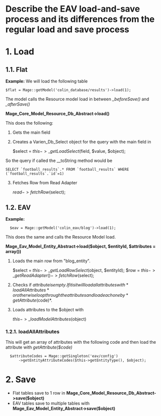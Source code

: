 # Describe the EAV load-and-save process and its differences from the regular load and save process


# 1. Load

## 1.1. Flat

**Example:** We will load the following table

    $flat = Mage::getModel('colin_database/results')->load(1);

The model calls the Resource model load in between *_beforeSave()* and *_afterSave()*

**Mage_Core_Model_Resource_Db_Abstract->load()**

This does the following:

1. Gets the main field
2. Creates a Varien_Db_Select object for the query with the main field in


      $select = $this->\_getLoadSelect($field, $value, $object);

So the query if called the \_\_toString method would be

    SELECT `football_results`.* FROM `football_results` WHERE (`football_results`.`id`=1)

3. Fetches Row from Read Adapter

    $read->fetchRow($select);


## 1.2. EAV


**Example:**

      $eav = Mage::getModel('colin_eav/blog')->load(1);

This does the same and calls the Resource Model load.

**Mage_Eav_Model_Entity_Abstract->load($object, $entityId, $attributes = array())**

1. Loads the main row from "blog_entity".

    $select  = $this->\_getLoadRowSelect($object, $entityId);
    $row     = $this->\_getReadAdapter()->fetchRow($select);


2. Checks if $attribute is empty. If it is it will load all attributes with *loadAllAttributes* or otherwise loop through the attributes and load each one by *getAttribute($code)*.


3. Loads attributes to the $object with


      $this->\_loadModelAttributes($object)


### 1.2.1. loadAllAttributes

This will get an array of attributes with the following code and then load the attribute with *getAttribute($code)*

      $attributeCodes = Mage::getSingleton('eav/config')
          ->getEntityAttributeCodes($this->getEntityType(), $object);


# 2. Save

- Flat tables save to 1 row in **Mage_Core_Model_Resource_Db_Abstract->save($object)**
- EAV tables save to multiple tables with **Mage_Eav_Model_Entity_Abstract->save($object)**
